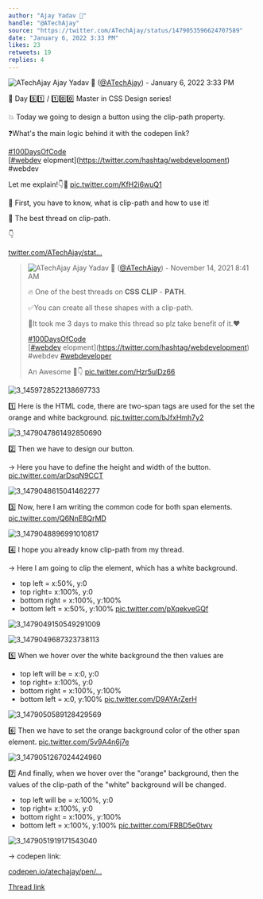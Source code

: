 ```yaml
---
author: "Ajay Yadav 🎯"
handle: "@ATechAjay"
source: "https://twitter.com/ATechAjay/status/1479053596624707589"
date: "January 6, 2022 3:33 PM"
likes: 23
retweets: 19
replies: 4
---
```

![ATechAjay](https://pbs.twimg.com/profile_images/1485567675111981057/mLsrcZdB_normal.jpg)
Ajay Yadav 🎯 ([@ATechAjay](https://twitter.com/ATechAjay)) - January 6, 2022 3:33 PM

💚 Day 5️⃣1️⃣ / 1️⃣0️⃣0️⃣ Master in CSS Design series!

💥 Today we going to design a button using the clip-path property.

❓What's the main logic behind it with the codepen link?

[#100DaysOfCode](https://twitter.com/hashtag/100DaysOfCode)  
[[#webdev](https://twitter.com/hashtag/webdev) elopment](https://twitter.com/hashtag/webdevelopment)  
#webdev 

Let me explain!👇🧵 [pic.twitter.com/KfH2i6wuQ1](https://twitter.com/ATechAjay/status/1479053596624707589/video/1)

📌 First, you have to know, what is clip-path and how to use it!

📌 The best thread on clip-path.

👇

[twitter.com/ATechAjay/stat…](https://twitter.com/ATechAjay/status/1459743279314993158)

> ![ATechAjay](https://pbs.twimg.com/profile_images/1485567675111981057/mLsrcZdB_normal.jpg)
> Ajay Yadav 🎯 ([@ATechAjay](https://twitter.com/ATechAjay)) - November 14, 2021 8:41 AM
> 
> 
> 🔥 One of the best threads on 𝐂𝐒𝐒 𝐂𝐋𝐈𝐏 - 𝐏𝐀𝐓𝐇.
> 
> ✅You can create all these shapes with a clip-path.
> 
> 👋It took me 3 days to make this thread so plz take benefit of it.❤
> 
> [#100DaysOfCode](https://twitter.com/hashtag/100DaysOfCode)  
> [[#webdev](https://twitter.com/hashtag/webdev) elopment](https://twitter.com/hashtag/webdevelopment)  
> #webdev 
> [#webdeveloper](https://twitter.com/hashtag/webdeveloper)  
> 
> An Awesome 🧵👇 [pic.twitter.com/Hzr5ulDz66](https://twitter.com/ATechAjay/status/1459743279314993158/photo/1)
> 
![3_1459728522138697733](https://pbs.twimg.com/media/FEH_W16VQAUfrTO.jpg)

1️⃣ Here is the HTML code, there are two-span tags are used for the set the orange and white background. [pic.twitter.com/bJfxHmh7y2](https://twitter.com/ATechAjay/status/1479053609488715778/photo/1)

![3_1479047861492850690](https://pbs.twimg.com/media/FIaiMZYVIAIRSFk.jpg)

2️⃣ Then we have to design our button.

→  Here you have to define the height and width of the button. [pic.twitter.com/arDsqN9CCT](https://twitter.com/ATechAjay/status/1479053620637175808/photo/1)

![3_1479048615041462277](https://pbs.twimg.com/media/FIai4QkUcAUre7B.jpg)

3️⃣ Now, here I am writing the common code for both span elements. [pic.twitter.com/Q6NnE8QrMD](https://twitter.com/ATechAjay/status/1479053627821998082/photo/1)

![3_1479048896991010817](https://pbs.twimg.com/media/FIajIq6VIAEnvRP.jpg)

4️⃣ I hope you already know clip-path from my thread.

→ Here I am going to clip the element, which has a white background.

- top left = x:50%, y:0
- top right= x:100%, y:0
- bottom right = x:100%, y:100%
- bottom  left = x:50%, y:100% [pic.twitter.com/pXqekveGQf](https://twitter.com/ATechAjay/status/1479053636084793344/photo/1)

![3_1479049150549291009](https://pbs.twimg.com/media/FIajXbfVcAE1yIy.jpg)

![3_1479049687323738113](https://pbs.twimg.com/media/FIaj2rIVgAEE9Iu.jpg)

5️⃣ When we hover over the white background the then values are

- top left will be = x:0, y:0
- top right= x:100%, y:0
- bottom right = x:100%, y:100%
- bottom  left = x:0, y:100% [pic.twitter.com/D9AYArZerH](https://twitter.com/ATechAjay/status/1479053645555453955/photo/1)

![3_1479050589128429569](https://pbs.twimg.com/media/FIakrKnVEAEG6li.jpg)

6️⃣ Then we have to set the orange background color of the other span element. [pic.twitter.com/5v9A4n6j7e](https://twitter.com/ATechAjay/status/1479053665734254593/photo/1)

![3_1479051267024424960](https://pbs.twimg.com/media/FIalSn-VEAARNly.jpg)

7️⃣ And finally, when we hover over the "orange" background, 
then the values of the clip-path of the "white" background will be changed.

- top left will be = x:100%, y:0
- top right= x:100%, y:0
- bottom right = x:100%, y:100%
- bottom  left = x:100%, y:100% [pic.twitter.com/FRBD5e0twv](https://twitter.com/ATechAjay/status/1479053675133751301/photo/1)

![3_1479051919171543040](https://pbs.twimg.com/media/FIal4laUYAA0DRZ.jpg)

→ codepen link:

[codepen.io/atechajay/pen/…](https://codepen.io/atechajay/pen/dyVKENr)

[Thread link](https://twitter.com/ATechAjay/status/1479053596624707589)